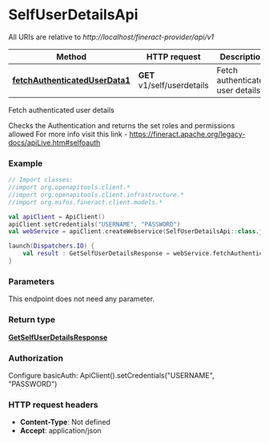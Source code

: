 # SelfUserDetailsApi

All URIs are relative to *http://localhost/fineract-provider/api/v1*

| Method | HTTP request | Description |
| ------------- | ------------- | ------------- |
| [**fetchAuthenticatedUserData1**](SelfUserDetailsApi.md#fetchAuthenticatedUserData1) | **GET** v1/self/userdetails | Fetch authenticated user details |



Fetch authenticated user details

Checks the Authentication and returns the set roles and permissions allowed  For more info visit this link - https://fineract.apache.org/legacy-docs/apiLive.htm#selfoauth

### Example
```kotlin
// Import classes:
//import org.openapitools.client.*
//import org.openapitools.client.infrastructure.*
//import org.mifos.fineract.client.models.*

val apiClient = ApiClient()
apiClient.setCredentials("USERNAME", "PASSWORD")
val webService = apiClient.createWebservice(SelfUserDetailsApi::class.java)

launch(Dispatchers.IO) {
    val result : GetSelfUserDetailsResponse = webService.fetchAuthenticatedUserData1()
}
```

### Parameters
This endpoint does not need any parameter.

### Return type

[**GetSelfUserDetailsResponse**](GetSelfUserDetailsResponse.md)

### Authorization


Configure basicAuth:
    ApiClient().setCredentials("USERNAME", "PASSWORD")

### HTTP request headers

 - **Content-Type**: Not defined
 - **Accept**: application/json

